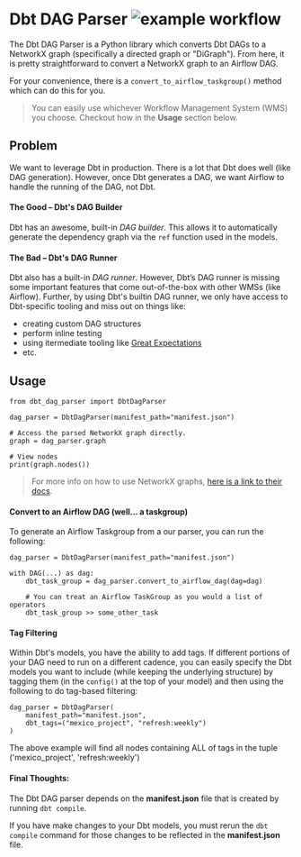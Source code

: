 # Dbt DAG Parser ![example workflow](https://github.com/dro248/DbtDagParser/actions/workflows/python-app.yml/badge.svg)

The Dbt DAG Parser is a Python library which converts Dbt DAGs to a NetworkX graph (specifically a directed graph or "DiGraph"). From here, it is pretty straightforward to convert a NetworkX graph to an Airflow DAG.  
  
For your convenience, there is a `convert_to_airflow_taskgroup()` method which can do this for you. 

>You can easily use whichever Workflow Management System (WMS) you choose. Checkout how in the **Usage** section below.


## Problem 
We want to leverage Dbt in production. There is a lot that Dbt does well (like DAG generation). However, once Dbt generates a DAG, we want Airflow to handle the running of the DAG, not Dbt.

#### The Good – Dbt's DAG Builder
Dbt has an awesome, built-in *DAG builder*. This allows it to automatically generate the dependency graph via the `ref` function used in the models.

#### The Bad – Dbt's DAG Runner
Dbt also has a built-in *DAG runner*. However, Dbt’s DAG runner is missing some important features that come out-of-the-box with other WMSs (like Airflow). 
Further, by using Dbt's builtin DAG runner, we only have access to Dbt-specific tooling and miss out on things like:
- creating custom DAG structures
- perform inline testing
- using itermediate tooling like [Great Expectations](https://greatexpectations.io/)
- etc.


## Usage
```python3
from dbt_dag_parser import DbtDagParser

dag_parser = DbtDagParser(manifest_path="manifest.json")

# Access the parsed NetworkX graph directly.
graph = dag_parser.graph

# View nodes
print(graph.nodes())

```
>For more info on how to use NetworkX graphs, [here is a link to their docs](https://networkx.org/documentation/stable/tutorial.html#directed-graphs).


#### Convert to an Airflow DAG (well... a taskgroup)
To generate an Airflow Taskgroup from a our parser, you can run the following:
```python3
dag_parser = DbtDagParser(manifest_path="manifest.json")

with DAG(...) as dag:
    dbt_task_group = dag_parser.convert_to_airflow_dag(dag=dag)

    # You can treat an Airflow TaskGroup as you would a list of operators
    dbt_task_group >> some_other_task
```

#### Tag Filtering
Within Dbt's models, you have the ability to add tags. If different portions of your DAG need to run on a different cadence, you can easily specify the Dbt models you want to include (while keeping the underlying structure) by tagging them (in the `config()` at the top of your model) and then using the following to do tag-based filtering:

```python3
dag_parser = DbtDagParser(
    manifest_path="manifest.json",
    dbt_tags=("mexico_project", "refresh:weekly")
)
```

The above example will find all nodes containing ALL of tags in the tuple ('mexico_project', 'refresh:weekly')

#### Final Thoughts:
The Dbt DAG parser depends on the **manifest.json** file that is created by running `dbt compile`.

If you have make changes to your Dbt models, you must rerun the `dbt compile` command for those changes to be reflected in the **manifest.json** file.
